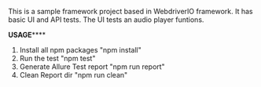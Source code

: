 This is a sample framework project based in WebdriverIO framework.
It has basic UI and API tests. The UI tests an audio player funtions. 

****USAGE********
1. Install all npm packages
    "npm install"
2. Run the test 
    "npm test"
3. Generate Allure Test report 
    "npm run report"
4. Clean Report dir
    "npm run clean"
